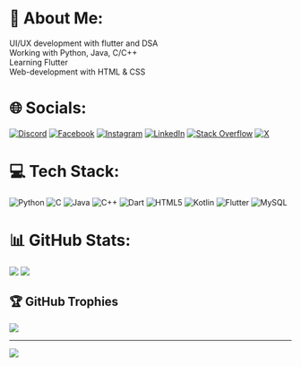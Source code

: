# 💫 About Me:
UI/UX development with flutter and DSA<br>Working with Python, Java, C/C++<br>Learning Flutter<br>Web-development with HTML & CSS

# 🌐 Socials:
[![Discord](https://img.shields.io/badge/Discord-%237289DA.svg?logo=discord&logoColor=white)](https://discord.gg/eboydakshlal) [![Facebook](https://img.shields.io/badge/Facebook-%231877F2.svg?logo=Facebook&logoColor=white)](https://facebook.com/daksh.lal.3) [![Instagram](https://img.shields.io/badge/Instagram-%23E4405F.svg?logo=Instagram&logoColor=white)](https://instagram.com/daksh._.lal) [![LinkedIn](https://img.shields.io/badge/LinkedIn-%230077B5.svg?logo=linkedin&logoColor=white)](https://linkedin.com/in/daksh-xyz) [![Stack Overflow](https://img.shields.io/badge/-Stackoverflow-FE7A16?logo=stack-overflow&logoColor=white)](https://stackoverflow.com/users/daksh-xyz) [![X](https://img.shields.io/badge/X-black.svg?logo=X&logoColor=white)](https://x.com/daksh_xyz) 

# 💻 Tech Stack:
![Python](https://img.shields.io/badge/python-3670A0?style=for-the-badge&logo=python&logoColor=ffdd54) ![C](https://img.shields.io/badge/c-%2300599C.svg?style=for-the-badge&logo=c&logoColor=white) ![Java](https://img.shields.io/badge/java-%23ED8B00.svg?style=for-the-badge&logo=openjdk&logoColor=white) ![C++](https://img.shields.io/badge/c++-%2300599C.svg?style=for-the-badge&logo=c%2B%2B&logoColor=white) ![Dart](https://img.shields.io/badge/dart-%230175C2.svg?style=for-the-badge&logo=dart&logoColor=white) ![HTML5](https://img.shields.io/badge/html5-%23E34F26.svg?style=for-the-badge&logo=html5&logoColor=white) ![Kotlin](https://img.shields.io/badge/kotlin-%237F52FF.svg?style=for-the-badge&logo=kotlin&logoColor=white) ![Flutter](https://img.shields.io/badge/Flutter-%2302569B.svg?style=for-the-badge&logo=Flutter&logoColor=white) ![MySQL](https://img.shields.io/badge/mysql-%2300000f.svg?style=for-the-badge&logo=mysql&logoColor=white)

# 📊 GitHub Stats:
![](https://github-readme-streak-stats.herokuapp.com/?user=daksh-xyz&theme=radical&hide_border=true) ![](https://github-readme-stats.vercel.app/api/top-langs/?username=daksh-xyz&theme=radical&hide_border=true&include_all_commits=true&count_private=false&layout=compact)

## 🏆 GitHub Trophies
![](https://github-profile-trophy.vercel.app/?username=daksh-xyz&theme=radical&no-frame=false&no-bg=false&margin-w=4)

---
[![](https://visitcount.itsvg.in/api?id=daksh-xyz&icon=0&color=12)](https://visitcount.itsvg.in)

<!-- Proudly created with GPRM ( https://gprm.itsvg.in ) -->
